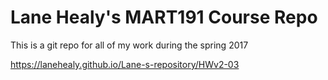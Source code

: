 # Lane Healy's MART191 Course Repo

This is a git repo for all of my work during the spring 2017

https://lanehealy.github.io/Lane-s-repository/HWv2-03
